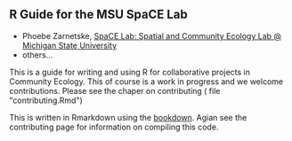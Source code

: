 ## R Guide for the MSU SpaCE Lab

 * Phoebe Zarnetske, [SpaCE Lab: Spatial and Community Ecology Lab @ Michigan State University](http://www.communityecologylab.com/)
 * others...

This is a guide for writing and using R for collaborative projects in Community Ecology.  This of course is a work in progress and we welcome contributions.   Please see the chaper on contributing ( file "contributing.Rmd")

This is written in Rmarkdown using the [bookdown](https://github.com/rstudio/bookdown).   Agian see the contributing page for information on compiling this code. 


